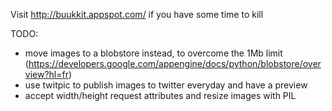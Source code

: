 Visit http://buukkit.appspot.com/ if you have some time to kill


TODO:

- move images to a blobstore instead, to overcome the 1Mb limit (https://developers.google.com/appengine/docs/python/blobstore/overview?hl=fr)
- use twitpic to publish images to twitter everyday and have a preview
- accept width/height request attributes and resize images with PIL